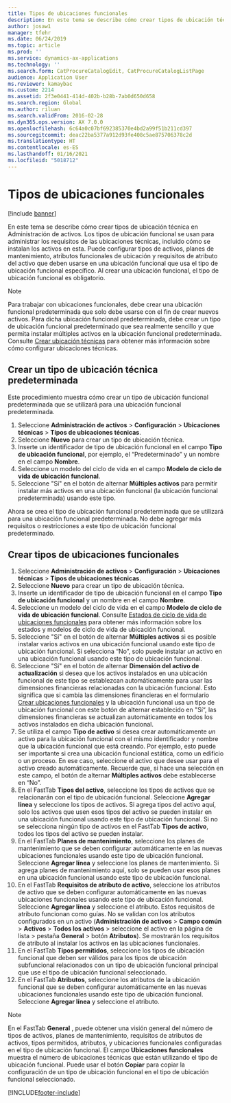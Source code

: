 ```yaml
---
title: Tipos de ubicaciones funcionales
description: En este tema se describe cómo crear tipos de ubicación técnica en Administración de activos.
author: josaw1
manager: tfehr
ms.date: 06/24/2019
ms.topic: article
ms.prod: ''
ms.service: dynamics-ax-applications
ms.technology: ''
ms.search.form: CatProcureCatalogEdit, CatProcureCatalogListPage
audience: Application User
ms.reviewer: kamaybac
ms.custom: 2214
ms.assetid: 2f3e0441-414d-402b-b28b-7ab0d650d658
ms.search.region: Global
ms.author: riluan
ms.search.validFrom: 2016-02-28
ms.dyn365.ops.version: AX 7.0.0
ms.openlocfilehash: 6c64a0c07bf692385370e4bd2a99f51b211cd397
ms.sourcegitcommit: deac22ba5377a912d93fe408c5ae875706378c2d
ms.translationtype: HT
ms.contentlocale: es-ES
ms.lasthandoff: 01/16/2021
ms.locfileid: "5018712"
---
```

# <a name="functional-location-types"></a>Tipos de ubicaciones funcionales

[!include [banner](../../includes/banner.md)]

 

En este tema se describe cómo crear tipos de ubicación técnica en Administración de activos. Los tipos de ubicación funcional se usan para administrar los requisitos de las ubicaciones técnicas, incluido cómo se instalan los activos en esta. Puede configurar tipos de activos, planes de mantenimiento, atributos funcionales de ubicación y requisitos de atributo del activo que deben usarse en una ubicación funcional que usa el tipo de ubicación funcional específico. Al crear una ubicación funcional, el tipo de ubicación funcional es obligatorio.

>[!NOTE] 
>Para trabajar con ubicaciones funcionales, debe crear una ubicación funcional predeterminada que solo debe usarse con el fin de crear nuevos activos. Para dicha ubicación funcional predeterminada, debe crear un tipo de ubicación funcional predeterminado que sea realmente sencillo y que permita instalar múltiples activos en la ubicación funcional predeterminada. Consulte [Crear ubicación técnicas](../functional-locations/create-functional-locations.md) para obtener más información sobre cómo configurar ubicaciones técnicas.

## <a name="create-a-default-functional-location-type"></a>Crear un tipo de ubicación técnica predeterminada

Este procedimiento muestra cómo crear un tipo de ubicación funcional predeterminada que se utilizará para una ubicación funcional predeterminada.

1. Seleccione **Administración de activos** > **Configuración** > **Ubicaciones técnicas** > **Tipos de ubicaciones técnicas**.
2. Seleccione **Nuevo** para crear un tipo de ubicación técnica.
3. Inserte un identificador de tipo de ubicación funcional en el campo **Tipo de ubicación funcional**, por ejemplo, el “Predeterminado” y un nombre en el campo **Nombre**.
4. Seleccione un modelo del ciclo de vida en el campo **Modelo de ciclo de vida de ubicación funcional**.
5. Seleccione "Sí" en el botón de alternar **Múltiples activos** para permitir instalar más activos en una ubicación funcional (la ubicación funcional predeterminada) usando este tipo.

Ahora se crea el tipo de ubicación funcional predeterminada que se utilizará para una ubicación funcional predeterminada. No debe agregar más requisitos o restricciones a este tipo de ubicación funcional predeterminado.


## <a name="create-functional-location-types"></a>Crear tipos de ubicaciones funcionales

1. Seleccione **Administración de activos** > **Configuración** > **Ubicaciones técnicas** > **Tipos de ubicaciones técnicas**.
2. Seleccione **Nuevo** para crear un tipo de ubicación técnica.
3. Inserte un identificador de tipo de ubicación funcional en el campo **Tipo de ubicación funcional** y un nombre en el campo **Nombre**.
4. Seleccione un modelo del ciclo de vida en el campo **Modelo de ciclo de vida de ubicación funcional**. Consulte [Estados de ciclo de vida de ubicaciones funcionales](../setup-for-functional-locations/functional-location-stages.md) para obtener más información sobre los estados y modelos de ciclo de vida de ubicación funcional.
5. Seleccione "Sí" en el botón de alternar **Múltiples activos** si es posible instalar varios activos en una ubicación funcional usando este tipo de ubicación funcional. Si selecciona “No”, solo puede instalar *un* activo en una ubicación funcional usando este tipo de ubicación funcional.
6. Seleccione "Sí" en el botón de alternar **Dimensión del activo de actualización** si desea que los activos instalados en una ubicación funcional de este tipo se establezcan automáticamente para usar las dimensiones financieras relacionadas con la ubicación funcional. Esto significa que si cambia las dimensiones financieras en el formulario [Crear ubicaciones funcionales](../functional-locations/create-functional-locations.md) y la ubicación funcional usa un tipo de ubicación funcional con este botón de alternar establecido en "Sí“, las dimensiones financieras se actualizan automáticamente en todos los activos instalados en dicha ubicación funcional.
7. Se utiliza el campo **Tipo de activo** si desea crear automáticamente *un* activo para la ubicación funcional con el mismo identificador y nombre que la ubicación funcional que está creando. Por ejemplo, esto puede ser importante si crea una ubicación funcional estática, como un edificio o un proceso. En ese caso, seleccione el activo que desee usar para el activo creado automáticamente. Recuerde que, si hace una selección en este campo, el botón de alternar **Múltiples activos** debe establecerse en “No”.
8. En el FastTab **Tipos del activo**, seleccione los tipos de activos que se relacionarán con el tipo de ubicación funcional. Seleccione **Agregar línea** y seleccione los tipos de activos. Si agrega tipos del activo aquí, solo los activos que usen esos tipos del activo se pueden instalar en una ubicación funcional usando este tipo de ubicación funcional. Si no se selecciona ningún tipo de activos en el FastTab **Tipos de activo**, todos los tipos del activo se pueden instalar.
9. En el FastTab **Planes de mantenimiento**, seleccione los planes de mantenimiento que se deben configurar automáticamente en las nuevas ubicaciones funcionales usando este tipo de ubicación funcional. Seleccione **Agregar línea** y seleccione los planes de mantenimiento. Si agrega planes de mantenimiento aquí, solo se pueden usar esos planes en una ubicación funcional usando este tipo de ubicación funcional.
10. En el FastTab **Requisitos de atributo de activo**, seleccione los atributos de activo que se deben configurar automáticamente en las nuevas ubicaciones funcionales usando este tipo de ubicación funcional. Seleccione **Agregar línea** y seleccione el atributo. Estos requisitos de atributo funcionan como guías. No se validan con los atributos configurados en un activo (**Administración de activos** > **Campo común** > **Activos** > **Todos los activos** > seleccione el activo en la página de lista > pestaña **General** > botón **Atributos**). Se mostrarán los requisitos de atributo al instalar los activos en las ubicaciones funcionales.
11. En el FastTab **Tipos permitidos**, seleccione los tipos de ubicación funcional que deben ser válidos para los tipos de ubicación subfuncional relacionados con un tipo de ubicación funcional principal que use el tipo de ubicación funcional seleccionado.
12. En el FastTab **Atributos**, seleccione los atributos de la ubicación funcional que se deben configurar automáticamente en las nuevas ubicaciones funcionales usando este tipo de ubicación funcional. Seleccione **Agregar línea** y seleccione el atributo.


>[!NOTE] 
>En el FastTab **General** , puede obtener una visión general del número de tipos de activos, planes de mantenimiento, requisitos de atributos de activos, tipos permitidos, atributos, y ubicaciones funcionales configuradas en el tipo de ubicación funcional. El campo **Ubicaciones funcionales** muestra el número de ubicaciones técnicas que están utilizando el tipo de ubicación funcional. Puede usar el botón **Copiar** para copiar la configuración de un tipo de ubicación funcional en el tipo de ubicación funcional seleccionado.


[!INCLUDE[footer-include](../../../includes/footer-banner.md)]